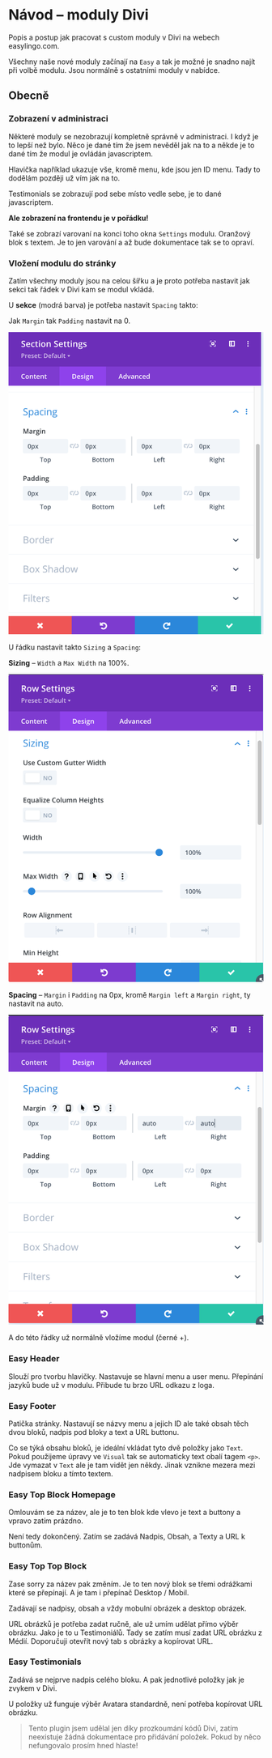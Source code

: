 # Návod – moduly Divi

Popis a postup jak pracovat s custom moduly v Divi na webech easylingo.com.

Všechny naše nové moduly začínají na `Easy` a tak je možné je snadno najít při volbě modulu. Jsou normálně s ostatními moduly v nabídce.

## Obecně

### Zobrazení v administraci

Některé moduly se nezobrazují kompletně správně v administraci. I když je to lepší než bylo. Něco je dané tím že jsem nevěděl jak na to a někde je to dané tím že modul je ovládán javascriptem.

Hlavička například ukazuje vše, kromě menu, kde jsou jen ID menu. Tady to dodělám později už vím jak na to.

Testimonials se zobrazují pod sebe místo vedle sebe, je to dané javascriptem.

**Ale zobrazení na frontendu je v pořádku!**

Také se zobrazí varovaní na konci toho okna `Settings` modulu. Oranžový blok s textem. Je to jen varování a až bude dokumentace tak se to opraví.

### Vložení modulu do stránky

Zatím všechny moduly jsou na celou šířku a je proto potřeba nastavit jak sekci tak řádek v Divi kam se modul vkládá.

U **sekce** (modrá barva) je potřeba nastavit `Spacing` takto:

Jak `Margin` tak `Padding` nastavit na 0.

![Nastavení Spacing u Sekce](images/section-settings.png)

U řádku nastavit takto `Sizing` a `Spacing`:

**Sizing** – `Width` a `Max Width` na 100%.

![Nastavení Sizing u Řádku](images/row-sizing.png)

**Spacing** – `Margin` i `Padding` na 0px, kromě `Margin left` a `Margin right`, ty nastavit na auto.

![Nastavení Spacing u Řádku](images/row-spacing.png)

A do této řádky už normálně vložíme modul (černé +).

### Easy Header

Slouží pro tvorbu hlavičky. Nastavuje se hlavní menu a user menu. Přepínání jazyků bude už v modulu. Přibude tu brzo URL odkazu z loga.

### Easy Footer

Patička stránky. Nastavují se názvy menu a jejich ID ale také obsah těch dvou bloků, nadpis pod bloky a text a URL buttonu.

Co se týká obsahu bloků, je ideální vkládat tyto dvě položky jako `Text`. Pokud použijeme úpravy ve `Visual` tak se automaticky text obalí tagem `<p>`. Jde vymazat v `Text` ale je tam vidět jen někdy. Jinak vznikne mezera mezi nadpisem bloku a tímto textem.

### Easy Top Block Homepage

Omlouvám se za název, ale je to ten blok kde vlevo je text a buttony a vpravo zatím prázdno.

Není tedy dokončený. Zatím se zadává Nadpis, Obsah, a Texty a URL k buttonům.

### Easy Top Top Block

Zase sorry za název pak změním. Je to ten nový blok se třemi odrážkami které se přepínají. A je tam i přepínač Desktop / Mobil.

Zadávají se nadpisy, obsah a vždy mobulní obrázek a desktop obrázek.

URL obrázků je potřeba zadat ručně, ale už umím udělat přímo výběr obrázku. Jako je to u Testimoniálů. Tady se zatím musí zadat URL obrázku z Médií. Doporučuji otevřít nový tab s obrázky a kopírovat URL.

### Easy Testimonials

Zadává se nejprve nadpis celého bloku. A pak jednotlivé položky jak je zvykem v Divi.

U položky už funguje výběr Avatara standardně, není potřeba kopírovat URL obrázku.

> Tento plugin jsem udělal jen díky prozkoumání kódů Divi, zatím neexistuje žádná dokumentace pro přidávání položek. Pokud by něco nefungovalo prosím hned hlaste!
